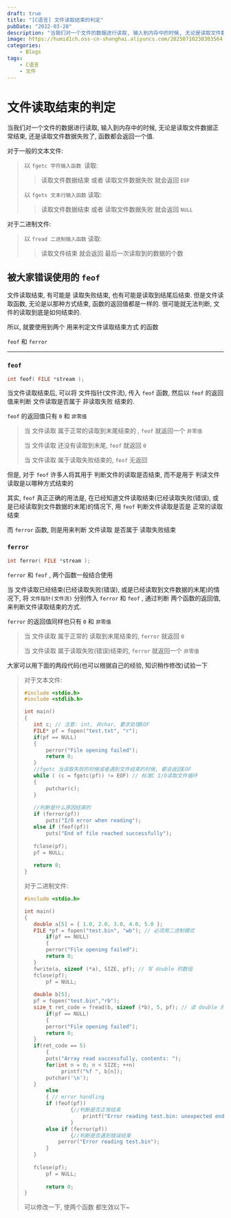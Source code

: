 ```yaml
---
draft: true
title: "[C语言] 文件读取结束的判定"
pubDate: "2022-03-28"
description: "当我们对一个文件的数据进行读取, 输入到内存中的时候, 无论是读取文件数据正常结束, 还是读取文件数据失败了, 函数都会返回一个值"
image: https://humid1ch.oss-cn-shanghai.aliyuncs.com/20250710230303564.webp
categories:
    - Blogs
tags:
    - C语言
    - 文件
---
```


# 文件读取结束的判定

当我们对一个文件的数据进行读取, 输入到内存中的时候, 无论是读取文件数据正常结束, 还是读取文件数据失败了, 函数都会返回一个值. 

对于一般的文本文件: 

>  以 `fgetc 字符输入函数 `读取: 
>
> > 读取文件数据结束 或者 读取文件数据失败 就会返回 `EOF`
>
>  以 `fgets 文本行输入函数` 读取: 
>
> > 读取文件数据结束 或者 读取文件数据失败 就会返回 `NULL`

对于二进制文件: 

> 以 `fread 二进制输入函数` 读取: 
>
> > 读取文件结束 就会返回 最后一次读取到的数据的个数

##  被大家错误使用的 `feof`

文件读取结束, 有可能是 读取失败结束,  也有可能是读取到结尾后结束. 但是文件读取函数, 无论是以那种方式结束, 函数的返回值都是一样的. 很可能就无法判断, 文件的读取到底是如何结束的. 

所以, 就要使用到两个 用来判定文件读取结束方式 的函数 

`feof` 和 `ferror`

---



### `feof`

```C
int feof( FILE *stream );
```

当文件读取结束后, 可以将 文件指针(文件流), 传入 `feof` 函数, 然后以 `feof` 的返回值来判断 文件读取是否属于 非读取失败 结束的. 

 `feof` 的返回值只有 `0` 和 `非零值`

> 当 文件读取 属于正常的读取到末尾结束的 , `feof` 就返回一个 `非零值`
>
> 当 文件读取 还没有读取到末尾,  `feof` 就返回 `0`
>
> 当 文件读取 属于读取失败结束的,  `feof` 无返回

但是, 对于 `feof` 许多人将其用于 判断文件的读取是否结束, 而不是用于 判读文件读取是以哪种方式结束的

其实, `feof` 真正正确的用法是,  在已经知道文件读取结束(已经读取失败(错误), 或是已经读取到文件数据的末尾)的情况下, 用 `feof` 判断文件读取是否是 正常的读取结束

而 `ferror` 函数, 则是用来判断 文件读取 是否属于 读取失败结束

### `ferror`

```C
int ferror( FILE *stream );
```

`ferror` 和 `feof` , 两个函数一般结合使用

当 文件读取已经结束(已经读取失败(错误), 或是已经读取到文件数据的末尾)的情况下, 将 `文件指针(文件流)` 分别传入 `ferror` 和 `feof` , 通过判断 两个函数的返回值, 来判断文件读取结束的方式. 

`ferror` 的返回值同样也只有 `0` 和 `非零值`

> 当 文件读取 属于正常的 读取到末尾结束的,  `ferror` 就返回 `0`
>
> 当 文件读取 属于读取失败(错误)结束的,  `ferror` 就返回一个 `非零值`



大家可以用下面的两段代码(也可以根据自己的经验, 知识稍作修改)试验一下

>对于文本文件: 
>
>```C
>#include <stdio.h>
>#include <stdlib.h>
>
>int main()
>{
>    int c; // 注意: int, 非char, 要求处理EOF
>    FILE* pf = fopen("test.txt", "r");
>    if(pf == NULL)
>    {
>        perror("File opening failed");
>        return 0;
>    }
>    //fgetc 当读取失败的时候或者遇到文件结束的时候, 都会返回EOF
>    while ( (c = fgetc(pf)) != EOF) // 标准C I/O读取文件循环
>    {
>        putchar(c);
>    }
>    
>    //判断是什么原因结束的
>    if (ferror(pf))
>        puts("I/O error when reading");
>    else if (feof(pf))
>        puts("End of file reached successfully");
>    
>    fclose(pf);
>    pf = NULL;
>    
>    return 0;
>}
>```
>
>对于二进制文件: 
>
>```C
>#include <stdio.h>
>
>int main()
>{
>    double a[5] = { 1.0, 2.0, 3.0, 4.0, 5.0 };
>    FILE *pf = fopen("test.bin", "wb"); // 必须用二进制模式
>        if(pf == NULL)
>        {
>        perror("File opening failed");
>        return 0;
>    }
>    fwrite(a, sizeof (*a), SIZE, pf); // 写 double 的数组
>    fclose(pf);
>        pf = NULL;
>    
>    double b[5];
>    pf = fopen("test.bin","rb");
>    size_t ret_code = fread(b, sizeof (*b), 5, pf); // 读 double 的数组
>        if(pf == NULL)
>        {
>        perror("File opening failed");
>        return 0;
>    }
>    if(ret_code == 5)
>        {
>        puts("Array read successfully, contents: ");
>        for(int n = 0; n < SIZE; ++n)
>             printf("%f ", b[n]);
>        putchar('\n');
>    }
>        else
>        { // error handling
>        if (feof(pf))
>                {//判断是否正常结束
>                    printf("Error reading test.bin: unexpected end of file\n");   
>                }
>        else if (ferror(pf))
>                {//判断是否遇到错误结束
>            perror("Error reading test.bin");
>        }
>    }
>    
>    fclose(pf);
>        pf = NULL;
>    
>        return 0;
>}    
>```
>
>可以修改一下, 使两个函数 都生效以下~
